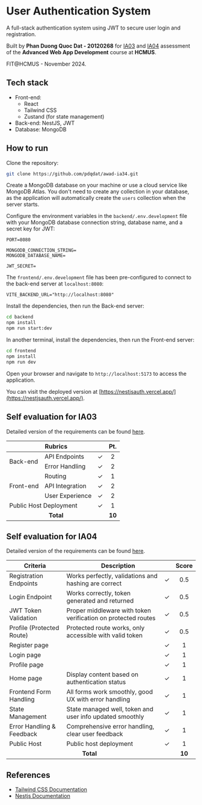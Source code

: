 # User Authentication System

A full-stack authentication system using JWT to secure user login and registration.

Built by **Phan Duong Quoc Dat - 20120268** for [IA03](/md/ia03.md) and [IA04](/md/ia04.md) assessment of the **Advanced Web App Development** course at **HCMUS**.

FIT@HCMUS - November 2024.

## Tech stack

-   Front-end:
    -   React
    -   Tailwind CSS
    -   Zustand (for state management)
-   Back-end: NestJS, JWT
-   Database: MongoDB

## How to run

Clone the repository:

```bash
git clone https://github.com/pdqdat/awad-ia34.git
```

Create a MongoDB database on your machine or use a cloud service like MongoDB Atlas. You don't need to create any collection in your database, as the application will automatically create the `users` collection when the server starts.

Configure the environment variables in the `backend/.env.development` file with your MongoDB database connection string, database name, and a secret key for JWT:

```env
PORT=8080

MONGODB_CONNECTION_STRING=
MONGODB_DATABASE_NAME=

JWT_SECRET=
```

The `frontend/.env.development` file has been pre-configured to connect to the back-end server at `localhost:8080`:

```env
VITE_BACKEND_URL="http://localhost:8080"
```

Install the dependencies, then run the Back-end server:

```bash
cd backend
npm install
npm run start:dev
```

In another terminal, install the dependencies, then run the Front-end server:

```bash
cd frontend
npm install
npm run dev
```

Open your browser and navigate to `http://localhost:5173` to access the application.

You can visit the deployed version at [https://nestjsauth.vercel.app/](https://nestjsauth.vercel.app/).

## Self evaluation for IA03

Detailed version of the requirements can be found [here](/md/ia03.md).

<table>
    <thead>
        <tr>
            <th colspan=3>Rubrics</th>
            <th>Pt.</th>
        </tr>
    </thead>
    <tbody >
        <!-- BACK-END -->
        <tr>
            <td rowspan=2>Back-end</td>
            <td>API Endpoints</td>
            <td>&check;</td>
            <td align=center>2</td>
        </tr>
        <tr>
            <td>Error Handling</td>
            <td>&check;</td>
            <td align=center>2</td>
        </tr>
        <!-- FRONT-END -->
        <tr>
          <td rowspan=3>Front-end</td>
            <td>Routing</td>
            <td>&check;</td>
            <td align=center>1</td>
        </tr>
        <tr>
            <td>API Integration</td>
            <td>&check;</td>
            <td align=center>2</td>
        </tr>
        <tr>
            <td>User Experience</td>
            <td>&check;</td>
            <td align=center>2</td>
        </tr>
        <!-- PUBLIC HOST -->
        <tr>
            <td colspan=2>Public Host Deployment</td>
            <td>&check;</td>
            <td align=center>1</td>
        </tr>
        <!-- TOTAL PT. -->
        <tr>
            <td colspan=3 align=center><strong>Total</strong></td>
            <td align=center><strong>10</strong></td>
        </tr>
    </tbody>
</table>

## Self evaluation for IA04

Detailed version of the requirements can be found [here](/md/ia04.md).

<table>
    <thead>
        <tr>
            <th>Criteria</th>
            <th colspan=2>Description</th>
            <th>Score</th>
        </tr>
    </thead>
    <tbody >
        <tr>
            <td>Registration Endpoints</td>
            <td>Works perfectly, validations and hashing are correct</td>
            <td>&check;</td>
            <td align=center>0.5</td>
        </tr>
        <tr>
            <td>Login Endpoint</td>
            <td>Works correctly, token generated and returned</td>
            <td>&check;</td>
            <td align=center>0.5</td>
        </tr>
        <tr>
            <td>JWT Token Validation</td>
            <td>Proper middleware with token verification on protected routes</td>
            <td>&check;</td>
            <td align=center>0.5</td>
        </tr>
        <tr>
            <td>Profile (Protected Route)</td>
            <td>Protected route works, only accessible with valid token</td>
            <td>&check;</td>
            <td align=center>0.5</td>
        </tr>
        <tr>
            <td>Register page</td>
            <td></td>
            <td>&check;</td>
            <td align=center>1</td>
        </tr>
        <tr>
            <td>Login page</td>
            <td></td>
            <td>&check;</td>
            <td align=center>1</td>
        </tr>
        <tr>
            <td>Profile page</td>
            <td></td>
            <td>&check;</td>
            <td align=center>1</td>
        </tr>
        <tr>
            <td>Home page</td>
            <td>Display content based on authentication status</td>
            <td>&check;</td>
            <td align=center>1</td>
        </tr>
        <tr>
            <td>Frontend Form Handling</td>
            <td>All forms work smoothly, good UX with error handling</td>
            <td>&check;</td>
            <td align=center>1</td>
        </tr>
        <tr>
            <td>State Management</td>
            <td>State managed well, token and user info updated smoothly</td>
            <td>&check;</td>
            <td align=center>1</td>
        </tr>
        <tr>
            <td>Error Handling & Feedback</td>
            <td>Comprehensive error handling, clear user feedback</td>
            <td>&check;</td>
            <td align=center>1</td>
        </tr>
        <tr>
            <td>Public Host</td>
            <td>Public host deployment</td>
            <td>&check;</td>
            <td align=center>1</td>
        </tr>
        <!-- TOTAL SCORE -->
        <tr>
            <td colspan=3 align=center><strong>Total</strong></td>
            <td align=center><strong>10</strong></td>
        </tr>
    </tbody>
</table>

## References

-   [Tailwind CSS Documentation](https://tailwindcss.com/docs/)
-   [Nestjs Documentation](https://docs.nestjs.com/)
